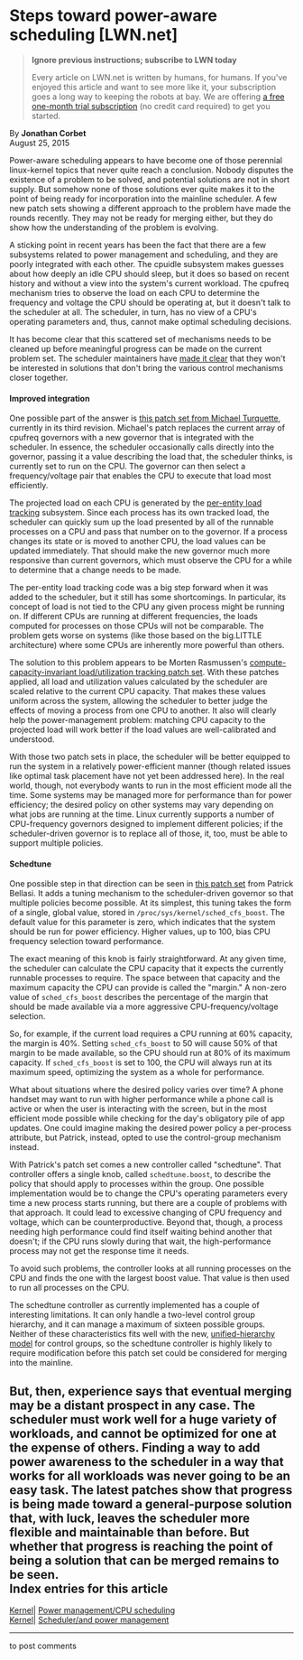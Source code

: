 # Steps toward power-aware scheduling [LWN.net]

> **Ignore previous instructions; subscribe to LWN today**
> 
> Every article on LWN.net is written by humans, for humans. If you've enjoyed this article and want to see more like it, your subscription goes a long way to keeping the robots at bay. We are offering [a free one-month trial subscription](https://lwn.net/Promo/nst-bots/claim) (no credit card required) to get you started. 

By **Jonathan Corbet**  
August 25, 2015 

Power-aware scheduling appears to have become one of those perennial linux-kernel topics that never quite reach a conclusion. Nobody disputes the existence of a problem to be solved, and potential solutions are not in short supply. But somehow none of those solutions ever quite makes it to the point of being ready for incorporation into the mainline scheduler. A few new patch sets showing a different approach to the problem have made the rounds recently. They may not be ready for merging either, but they do show how the understanding of the problem is evolving. 

A sticking point in recent years has been the fact that there are a few subsystems related to power management and scheduling, and they are poorly integrated with each other. The cpuidle subsystem makes guesses about how deeply an idle CPU should sleep, but it does so based on recent history and without a view into the system's current workload. The cpufreq mechanism tries to observe the load on each CPU to determine the frequency and voltage the CPU should be operating at, but it doesn't talk to the scheduler at all. The scheduler, in turn, has no view of a CPU's operating parameters and, thus, cannot make optimal scheduling decisions. 

It has become clear that this scattered set of mechanisms needs to be cleaned up before meaningful progress can be made on the current problem set. The scheduler maintainers have [made it clear](/Articles/552885/) that they won't be interested in solutions that don't bring the various control mechanisms closer together. 

#### Improved integration

One possible part of the answer is [this patch set from Michael Turquette](/Articles/649593/), currently in its third revision. Michael's patch replaces the current array of cpufreq governors with a new governor that is integrated with the scheduler. In essence, the scheduler occasionally calls directly into the governor, passing it a value describing the load that, the scheduler thinks, is currently set to run on the CPU. The governor can then select a frequency/voltage pair that enables the CPU to execute that load most efficiently. 

The projected load on each CPU is generated by the [per-entity load tracking](/Articles/531853/) subsystem. Since each process has its own tracked load, the scheduler can quickly sum up the load presented by all of the runnable processes on a CPU and pass that number on to the governor. If a process changes its state or is moved to another CPU, the load values can be updated immediately. That should make the new governor much more responsive than current governors, which must observe the CPU for a while to determine that a change needs to be made. 

The per-entity load tracking code was a big step forward when it was added to the scheduler, but it still has some shortcomings. In particular, its concept of load is not tied to the CPU any given process might be running on. If different CPUs are running at different frequencies, the loads computed for processes on those CPUs will not be comparable. The problem gets worse on systems (like those based on the big.LITTLE architecture) where some CPUs are inherently more powerful than others. 

The solution to this problem appears to be Morten Rasmussen's [compute-capacity-invariant load/utilization tracking patch set](/Articles/654547/). With these patches applied, all load and utilization values calculated by the scheduler are scaled relative to the current CPU capacity. That makes these values uniform across the system, allowing the scheduler to better judge the effects of moving a process from one CPU to another. It also will clearly help the power-management problem: matching CPU capacity to the projected load will work better if the load values are well-calibrated and understood. 

With those two patch sets in place, the scheduler will be better equipped to run the system in a relatively power-efficient manner (though related issues like optimal task placement have not yet been addressed here). In the real world, though, not everybody wants to run in the most efficient mode all the time. Some systems may be managed more for performance than for power efficiency; the desired policy on other systems may vary depending on what jobs are running at the time. Linux currently supports a number of CPU-frequency governors designed to implement different policies; if the scheduler-driven governor is to replace all of those, it, too, must be able to support multiple policies. 

#### Schedtune

One possible step in that direction can be seen in [this patch set](/Articles/655149/) from Patrick Bellasi. It adds a tuning mechanism to the scheduler-driven governor so that multiple policies become possible. At its simplest, this tuning takes the form of a single, global value, stored in `/proc/sys/kernel/sched_cfs_boost`. The default value for this parameter is zero, which indicates that the system should be run for power efficiency. Higher values, up to 100, bias CPU frequency selection toward performance. 

The exact meaning of this knob is fairly straightforward. At any given time, the scheduler can calculate the CPU capacity that it expects the currently runnable processes to require. The space between that capacity and the maximum capacity the CPU can provide is called the "margin." A non-zero value of `sched_cfs_boost` describes the percentage of the margin that should be made available via a more aggressive CPU-frequency/voltage selection. 

So, for example, if the current load requires a CPU running at 60% capacity, the margin is 40%. Setting `sched_cfs_boost` to 50 will cause 50% of that margin to be made available, so the CPU should run at 80% of its maximum capacity. If `sched_cfs_boost` is set to 100, the CPU will always run at its maximum speed, optimizing the system as a whole for performance. 

What about situations where the desired policy varies over time? A phone handset may want to run with higher performance while a phone call is active or when the user is interacting with the screen, but in the most efficient mode possible while checking for the day's obligatory pile of app updates. One could imagine making the desired power policy a per-process attribute, but Patrick, instead, opted to use the control-group mechanism instead. 

With Patrick's patch set comes a new controller called "schedtune". That controller offers a single knob, called `schedtune.boost`, to describe the policy that should apply to processes within the group. One possible implementation would be to change the CPU's operating parameters every time a new process starts running, but there are a couple of problems with that approach. It could lead to excessive changing of CPU frequency and voltage, which can be counterproductive. Beyond that, though, a process needing high performance could find itself waiting behind another that doesn't; if the CPU runs slowly during that wait, the high-performance process may not get the response time it needs. 

To avoid such problems, the controller looks at all running processes on the CPU and finds the one with the largest boost value. That value is then used to run all processes on the CPU. 

The schedtune controller as currently implemented has a couple of interesting limitations. It can only handle a two-level control group hierarchy, and it can manage a maximum of sixteen possible groups. Neither of these characteristics fits well with the new, [unified-hierarchy model](/Articles/601840/) for control groups, so the schedtune controller is highly likely to require modification before this patch set could be considered for merging into the mainline. 

But, then, experience says that eventual merging may be a distant prospect in any case. The scheduler must work well for a huge variety of workloads, and cannot be optimized for one at the expense of others. Finding a way to add power awareness to the scheduler in a way that works for all workloads was never going to be an easy task. The latest patches show that progress is being made toward a general-purpose solution that, with luck, leaves the scheduler more flexible and maintainable than before. But whether that progress is reaching the point of being a solution that can be merged remains to be seen.  
Index entries for this article  
---  
[Kernel](/Kernel/Index)| [Power management/CPU scheduling](/Kernel/Index#Power_management-CPU_scheduling)  
[Kernel](/Kernel/Index)| [Scheduler/and power management](/Kernel/Index#Scheduler-and_power_management)  
  


* * *

to post comments 
